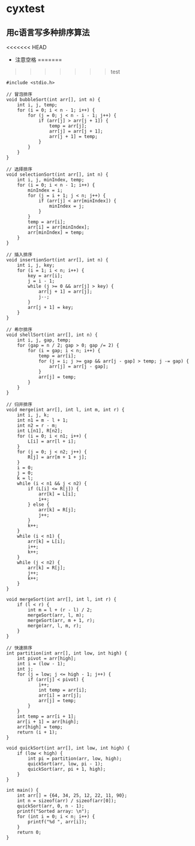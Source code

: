 # cyxtest
## 用c语言写多种排序算法  
<<<<<<< HEAD
- 注意空格
=======
>>>>>>> test

    #include <stdio.h>

    // 冒泡排序
    void bubbleSort(int arr[], int n) {
        int i, j, temp;
        for (i = 0; i < n - 1; i++) {
            for (j = 0; j < n - i - 1; j++) {
                if (arr[j] > arr[j + 1]) {
                    temp = arr[j];
                    arr[j] = arr[j + 1];
                    arr[j + 1] = temp;
                }
            }
        }
    }

    // 选择排序
    void selectionSort(int arr[], int n) {
        int i, j, minIndex, temp;
        for (i = 0; i < n - 1; i++) {
            minIndex = i;
            for (j = i + 1; j < n; j++) {
                if (arr[j] < arr[minIndex]) {
                    minIndex = j;
                }
            }
            temp = arr[i];
            arr[i] = arr[minIndex];
            arr[minIndex] = temp;
        }
    }

    // 插入排序
    void insertionSort(int arr[], int n) {
        int i, j, key;
        for (i = 1; i < n; i++) {
            key = arr[i];
            j = i - 1;
            while (j >= 0 && arr[j] > key) {
                arr[j + 1] = arr[j];
                j--;
            }
            arr[j + 1] = key;
        }
    }

    // 希尔排序
    void shellSort(int arr[], int n) {
        int i, j, gap, temp;
        for (gap = n / 2; gap > 0; gap /= 2) {
            for (i = gap; i < n; i++) {
                temp = arr[i];
                for (j = i; j >= gap && arr[j - gap] > temp; j -= gap) {
                    arr[j] = arr[j - gap];
                }
                arr[j] = temp;
            }
        }
    }

    // 归并排序
    void merge(int arr[], int l, int m, int r) {
        int i, j, k;
        int n1 = m - l + 1;
        int n2 = r - m;
        int L[n1], R[n2];
        for (i = 0; i < n1; i++) {
            L[i] = arr[l + i];
        }
        for (j = 0; j < n2; j++) {
            R[j] = arr[m + 1 + j];
        }
        i = 0;
        j = 0;
        k = l;
        while (i < n1 && j < n2) {
            if (L[i] <= R[j]) {
                arr[k] = L[i];
                i++;
            } else {
                arr[k] = R[j];
                j++;
            }
            k++;
        }
        while (i < n1) {
            arr[k] = L[i];
            i++;
            k++;
        }
        while (j < n2) {
            arr[k] = R[j];
            j++;
            k++;
        }
    }

    void mergeSort(int arr[], int l, int r) {
        if (l < r) {
            int m = l + (r - l) / 2;
            mergeSort(arr, l, m);
            mergeSort(arr, m + 1, r);
            merge(arr, l, m, r);
        }
    }

    // 快速排序
    int partition(int arr[], int low, int high) {
        int pivot = arr[high];
        int i = (low - 1);
        int j;
        for (j = low; j <= high - 1; j++) {
            if (arr[j] < pivot) {
                i++;
                int temp = arr[i];
                arr[i] = arr[j];
                arr[j] = temp;
            }
        }
        int temp = arr[i + 1];
        arr[i + 1] = arr[high];
        arr[high] = temp;
        return (i + 1);
    }

    void quickSort(int arr[], int low, int high) {
        if (low < high) {
            int pi = partition(arr, low, high);
            quickSort(arr, low, pi - 1);
            quickSort(arr, pi + 1, high);
        }
    }

    int main() {
        int arr[] = {64, 34, 25, 12, 22, 11, 90};
        int n = sizeof(arr) / sizeof(arr[0]);
        quickSort(arr, 0, n - 1);
        printf("Sorted array: \n");
        for (int i = 0; i < n; i++) {
            printf("%d ", arr[i]);
        }
        return 0;
    }
